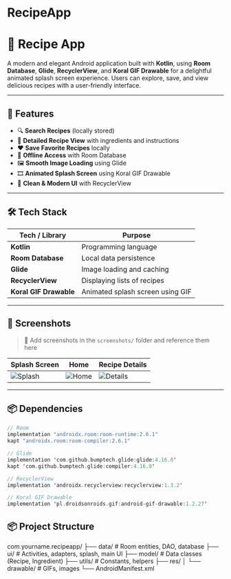 # RecipeApp

# 🍲 Recipe App

A modern and elegant Android application built with **Kotlin**, using **Room Database**, **Glide**, **RecyclerView**, and **Koral GIF Drawable** for a delightful animated splash screen experience. Users can explore, save, and view delicious recipes with a user-friendly interface.

---

## 🚀 Features

- 🔍 **Search Recipes** (locally stored)
- 🧾 **Detailed Recipe View** with ingredients and instructions
- ❤️ **Save Favorite Recipes** locally
- 📁 **Offline Access** with Room Database
- 🖼️ **Smooth Image Loading** using Glide
- 🎞️ **Animated Splash Screen** using Koral GIF Drawable
- 🧹 **Clean & Modern UI** with RecyclerView

---

## 🛠️ Tech Stack

| Tech / Library         | Purpose                                 |
|------------------------|------------------------------------------|
| **Kotlin**             | Programming language                     |
| **Room Database**      | Local data persistence                   |
| **Glide**              | Image loading and caching                |
| **RecyclerView**       | Displaying lists of recipes              |
| **Koral GIF Drawable** | Animated splash screen using GIF         |

---

## 📸 Screenshots

> 📌 Add screenshots in the `screenshots/` folder and reference them here

| Splash Screen | Home | Recipe Details |
|---------------|------|----------------|
| ![Splash](screenshots/splash.gif) | ![Home](screenshots/home.png) | ![Details](screenshots/details.png) |

---

## 📦 Dependencies

```kotlin
// Room
implementation "androidx.room:room-runtime:2.6.1"
kapt "androidx.room:room-compiler:2.6.1"

// Glide
implementation 'com.github.bumptech.glide:glide:4.16.0'
kapt 'com.github.bumptech.glide:compiler:4.16.0'

// RecyclerView
implementation 'androidx.recyclerview:recyclerview:1.3.2'

// Koral GIF Drawable
implementation 'pl.droidsonroids.gif:android-gif-drawable:1.2.27'

```

## 📦 Project Structure
com.yourname.recipeapp/
├── data/                 # Room entities, DAO, database
├── ui/                   # Activities, adapters, splash, main UI
├── model/                # Data classes (Recipe, Ingredient)
├── utils/                # Constants, helpers
├── res/
│   └── drawable/         # GIFs, images
└── AndroidManifest.xml



